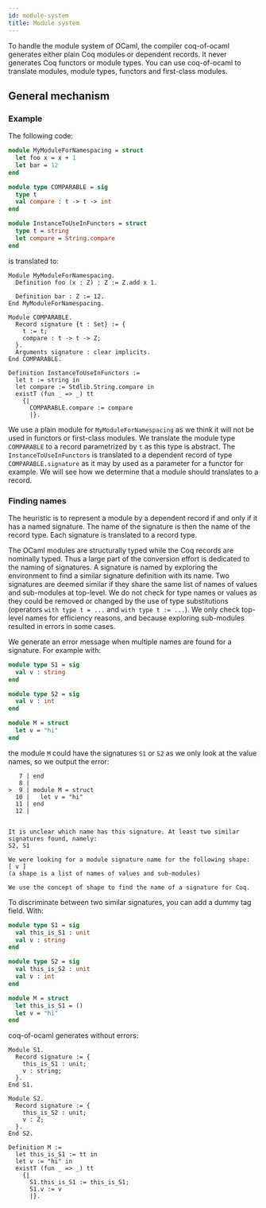 ```yaml
---
id: module-system
title: Module system
---
```


To handle the module system of OCaml, the compiler coq-of-ocaml generates either plain Coq modules or dependent records. It never generates Coq functors or module types. You can use coq-of-ocaml to translate modules, module types, functors and first-class modules.

## General mechanism
### Example
The following code:
```ocaml
module MyModuleForNamespacing = struct
  let foo x = x + 1
  let bar = 12
end

module type COMPARABLE = sig
  type t
  val compare : t -> t -> int
end

module InstanceToUseInFunctors = struct
  type t = string
  let compare = String.compare
end
```
is translated to:
```coq
Module MyModuleForNamespacing.
  Definition foo (x : Z) : Z := Z.add x 1.
  
  Definition bar : Z := 12.
End MyModuleForNamespacing.

Module COMPARABLE.
  Record signature {t : Set} := {
    t := t;
    compare : t -> t -> Z;
  }.
  Arguments signature : clear implicits.
End COMPARABLE.

Definition InstanceToUseInFunctors :=
  let t := string in
  let compare := Stdlib.String.compare in
  existT (fun _ => _) tt
    {|
      COMPARABLE.compare := compare
      |}.
```
We use a plain module for `MyModuleForNamespacing` as we think it will not be used in functors or first-class modules. We translate the module type `COMPARABLE` to a record parametrized by `t` as this type is abstract. The `InstanceToUseInFunctors` is translated to a dependent record of type `COMPARABLE.signature` as it may by used as a parameter for a functor for example. We will see how we determine that a module should translates to a record.

### Finding names
The heuristic is to represent a module by a dependent record if and only if it has a named signature. The name of the signature is then the name of the record type. Each signature is translated to a record type.

The OCaml modules are structurally typed while the Coq records are nominally typed. Thus a large part of the conversion effort is dedicated to the naming of signatures. A signature is named by exploring the environment to find a similar signature definition with its name. Two signatures are deemed similar if they share the same list of names of values and sub-modules at top-level. We do not check for type names or values as they could be removed or changed by the use of type substitutions (operators `with type t = ...` and `with type t := ...`). We only check top-level names for efficiency reasons, and because exploring sub-modules resulted in errors in some cases.

We generate an error message when multiple names are found for a signature. For example with:
```ocaml
module type S1 = sig
  val v : string
end

module type S2 = sig
  val v : int
end

module M = struct
  let v = "hi"
end
```
the module `M` could have the signatures `S1` or `S2` as we only look at the value names, so we output the error:
```text
   7 | end
   8 | 
>  9 | module M = struct
  10 |   let v = "hi"
  11 | end
  12 | 


It is unclear which name has this signature. At least two similar
signatures found, namely:
S2, S1

We were looking for a module signature name for the following shape:
[ v ]
(a shape is a list of names of values and sub-modules)

We use the concept of shape to find the name of a signature for Coq.
```
To discriminate between two similar signatures, you can add a dummy tag field. With:
```ocaml
module type S1 = sig
  val this_is_S1 : unit
  val v : string
end

module type S2 = sig
  val this_is_S2 : unit
  val v : int
end

module M = struct
  let this_is_S1 = ()
  let v = "hi"
end
```
coq-of-ocaml generates without errors:
```coq
Module S1.
  Record signature := {
    this_is_S1 : unit;
    v : string;
  }.
End S1.

Module S2.
  Record signature := {
    this_is_S2 : unit;
    v : Z;
  }.
End S2.

Definition M :=
  let this_is_S1 := tt in
  let v := "hi" in
  existT (fun _ => _) tt
    {|
      S1.this_is_S1 := this_is_S1;
      S1.v := v
      |}.
```
